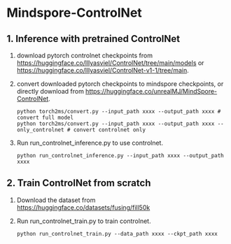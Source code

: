 # Mindspore-ControlNet

## 1. Inference with pretrained ControlNet
1. download pytorch controlnet checkpoints from https://huggingface.co/lllyasviel/ControlNet/tree/main/models or https://huggingface.co/lllyasviel/ControlNet-v1-1/tree/main.

2. convert downloaded pytorch checkpoints to mindspore checkpoints, or directly download from https://huggingface.co/unrealMJ/MindSpore-ControlNet.
    ```shell
    python torch2ms/convert.py --input_path xxxx --output_path xxxx # convert full model
    python torch2ms/convert.py --input_path xxxx --output_path xxxx --only_controlnet # convert controlnet only
    ```

3. Run run_controlnet_inference.py to use controlnet.
    ```shell
    python run_controlnet_inference.py --input_path xxxx --output_path xxxx
    ```

## 2. Train ControlNet from scratch
1. Download the dataset from https://huggingface.co/datasets/fusing/fill50k


2. Run run_controlnet_train.py to train controlnet.
    ```shell
    python run_controlnet_train.py --data_path xxxx --ckpt_path xxxx
    ```
